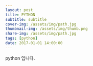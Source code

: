 ```yaml
---
layout: post
title: PYTHON
subtitle: subtitle 
cover-img: /assets/img/path.jpg
thumbnail-img: /assets/img/thumb.png
share-img: /assets/img/path.jpg
tags: [python]
date: 2017-01-01 14:00:00
---
```


python 입니다.